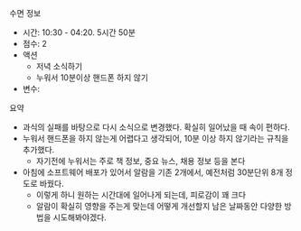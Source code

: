 수면 정보
- 시간: 10:30 - 04:20. 5시간 50분
- 점수: 2
- 액션
   - 저녁 소식하기
   - 누워서 10분이상 핸드폰 하지 않기
- 변수: 

요약
- 과식의 실패를 바탕으로 다시 소식으로 변경했다. 확실히 일어났을 때 속이 편하다.
- 누워서 핸드폰을 하지 않는게 어렵다고 생각되어, 10분 이상 하지 않기라는 규칙을 추가했다. 
   - 자기전에 누워서는 주로 책 정보, 중요 뉴스, 채용 정보 등을 본다
- 아침에 소프트웨어 배포가 있어서 알람을 기존 2개에서, 예전처럼 30분단위 8개 정도로 바꿨다. 
   - 이렇게 하니 원하는 시간대에 일어나게 되는데, 피로감이 꽤 크다
   - 알람이 확실히 영향을 주는게 맞는데 어떻게 개선할지 남은 날짜동안 다양한 방법을 시도해봐야겠다.

